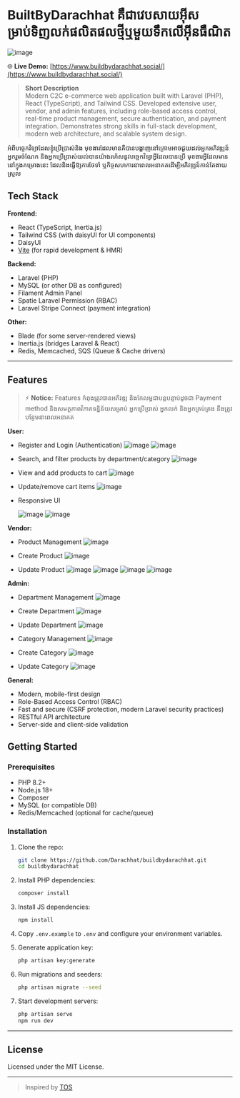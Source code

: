 # BuiltByDarachhat គឺជាវេបសាយអ៊ីសម្រាប់ទិញលក់ផលិតផលថ្មីឬមួយទឹកលើអ៊ីនធឺណិត 
![image](https://github.com/user-attachments/assets/e2e852e8-114a-4358-9f01-68d93e0a768b)

🌐 **Live Demo:** [https://www.buildbydarachhat.social/](https://www.buildbydarachhat.social/)

> **Short Description**  
> Modern C2C e-commerce web application built with Laravel (PHP), React (TypeScript), and Tailwind CSS. Developed extensive user, vendor, and admin features, including role-based access control, real-time product management, secure authentication, and payment integration. Demonstrates strong skills in full-stack development, modern web architecture, and scalable system design.

អំពីបច្ចេកវិទ្យាដែលខ្ងុំប្រើប្រាស់និង មុខងារដែលមានគឺបានបង្ហាញនៅក្រោមអាចជួយដល់អ្នកអភិវឌ្ឍន៍ អ្នករួមចំណែក និងអ្នកប្រើប្រាស់យល់បានយ៉ាងរហ័សនូវបច្ចេកវិទ្យាអ្វីដែលបានប្រើ មុខងារអ្វីដែលមាននៅក្នុងគម្រោងនេះ ដែលនិងធ្វើឱ្យការថែទាំ ឬកិច្ចសហការនាពេលអនាគតដើម្បីអភិវឌ្ឍន៍កាន់តែងាយស្រួល

## Tech Stack

**Frontend:**
- React (TypeScript, Inertia.js)
- Tailwind CSS (with daisyUI for UI components)
- DaisyUI
- [Vite](https://vitejs.dev/) (for rapid development & HMR)

**Backend:**
- Laravel (PHP)
- MySQL (or other DB as configured)
- Filament Admin Panel
- Spatie Laravel Permission (RBAC)
- Laravel Stripe Connect (payment integration)

**Other:**
- Blade (for some server-rendered views)
- Inertia.js (bridges Laravel & React)
- Redis, Memcached, SQS (Queue & Cache drivers)

---

## Features
> ⚡️ **Notice:** Features កំពុងត្រូវបានអភិវឌ្ឍ និងកែលម្អជាបន្តបន្ទាប់ដូចជា Payment method និងសមត្ថភាពវិភាគទនិ្នន័យសម្រាប់ អ្នកប្រើប្រាស់ អ្នកលក់ និងអ្នកគ្រប់គ្រង នឹងត្រូវបន្ថែមនាពេលអនាគត

**User:**
- Register and Login (Authentication)
  ![image](https://github.com/user-attachments/assets/5ded979b-6dcb-43ad-b835-72ce792816e9)
  ![image](https://github.com/user-attachments/assets/8e1cda32-4759-48d4-9a65-692c468bedce)

- Search, and filter products by department/category
  ![image](https://github.com/user-attachments/assets/27abca6d-3fdc-4292-8f07-b7fa25a6237e)

- View and add products to cart
  ![image](https://github.com/user-attachments/assets/2962728d-54d7-4e7b-8761-64d82fbb64b6)

- Update/remove cart items
  ![image](https://github.com/user-attachments/assets/f3a053a4-abff-4e24-9eb9-3f5e3c3ff965)
  
- Responsive UI
  
  ![image](https://github.com/user-attachments/assets/13d4d21d-5441-4da7-94db-46638c63e2cc)
  ![image](https://github.com/user-attachments/assets/8207d8d3-dedd-4ba3-80d6-d1fc57793461)


**Vendor:**
- Product Management
  ![image](https://github.com/user-attachments/assets/030c2269-cf7b-40cb-b8fc-28a06c7a9d48)

- Create Product
  ![image](https://github.com/user-attachments/assets/6a7106fd-45ec-4d27-9f23-0bbbf616679e)

- Update Product
  ![image](https://github.com/user-attachments/assets/d13597e0-d403-494a-94b5-f6a054dd4b07)
  ![image](https://github.com/user-attachments/assets/bcb479a4-d488-4e88-8d31-4ec74a172a3e)
  ![image](https://github.com/user-attachments/assets/de0cb7af-876c-4c18-add7-3995c4da1724)
  ![image](https://github.com/user-attachments/assets/f2c026ec-983d-4ae1-be55-b50ae5869230)

**Admin:**
- Department Management
  ![image](https://github.com/user-attachments/assets/1edd9a22-4ec8-4c47-aa39-24c83da5c381)

- Create Department
  ![image](https://github.com/user-attachments/assets/c9192230-4cd2-4e3d-bd19-b44fb25c1c7f)

- Update Department
  ![image](https://github.com/user-attachments/assets/d19c8529-bc57-4670-829e-80b5cdcdab9e)

- Category Management
  ![image](https://github.com/user-attachments/assets/cf0b2941-2f8e-4167-9cf5-44079315d9f6)

- Create Category
  ![image](https://github.com/user-attachments/assets/3b82ee47-7719-481a-850b-82fd931a2a57)

- Update Category
  ![image](https://github.com/user-attachments/assets/77336d24-63fb-49dc-a53e-d31699e0cf38)


**General:**
- Modern, mobile-first design
- Role-Based Access Control (RBAC)
- Fast and secure (CSRF protection, modern Laravel security practices)
- RESTful API architecture
- Server-side and client-side validation


## Getting Started

### Prerequisites
- PHP 8.2+
- Node.js 18+
- Composer
- MySQL (or compatible DB)
- Redis/Memcached (optional for cache/queue)

### Installation

1. Clone the repo:
    ```bash
    git clone https://github.com/Darachhat/buildbydarachhat.git
    cd buildbydarachhat
    ```

2. Install PHP dependencies:
    ```bash
    composer install
    ```

3. Install JS dependencies:
    ```bash
    npm install
    ```

4. Copy `.env.example` to `.env` and configure your environment variables.

5. Generate application key:
    ```bash
    php artisan key:generate
    ```

6. Run migrations and seeders:
    ```bash
    php artisan migrate --seed
    ```

7. Start development servers:
    ```bash
    php artisan serve
    npm run dev
    ```

---

## License

Licensed under the MIT License.

---

> Inspired by [TOS](https://github.com/Darachhat/online-clothing-store)
